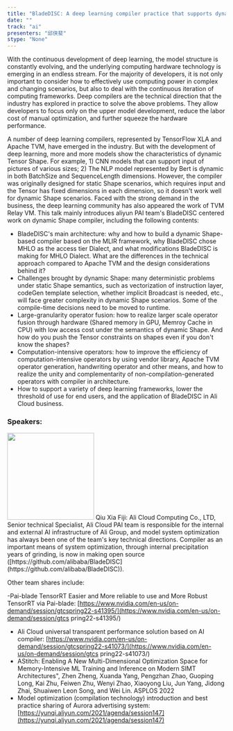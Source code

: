 ```yaml
---
title: "BladeDISC: A deep learning compiler practice that supports dynamic shapes"
date: "" 
track: "ai"
presenters: "邱侠斐"
stype: "None"
---
```

With the continuous development of deep learning, the model structure is constantly evolving, and the underlying computing hardware technology is emerging in an endless stream. For the majority of developers, it is not only important to consider how to effectively use computing power in complex and changing scenarios, but also to deal with the continuous iteration of computing frameworks. Deep compilers are the technical direction that the industry has explored in practice to solve the above problems. They allow developers to focus only on the upper model development, reduce the labor cost of manual optimization, and further squeeze the hardware performance.

A number of deep learning compilers, represented by TensorFlow XLA and Apache TVM, have emerged in the industry. But with the development of deep learning, more and more models show the characteristics of dynamic Tensor Shape. For example, 1) CNN models that can support input of pictures of various sizes; 2) The NLP model represented by Bert is dynamic in both BatchSize and SequenceLength dimensions. However, the compiler was originally designed for static Shape scenarios, which requires input and the Tensor has fixed dimensions in each dimension, so it doesn't work well for dynamic Shape scenarios. Faced with the strong demand in the business, the deep learning community has also appeared the work of TVM Relay VM. This talk mainly introduces aliyun PAI team's BladeDISC centered work on dynamic Shape compiler, including the following contents:

- BladeDISC's main architecture: why and how to build a dynamic Shape-based compiler based on the MLIR framework, why BladeDISC chose MHLO as the access tier Dialect, and what modifications BladeDISC is making for MHLO Dialect. What are the differences in the technical approach compared to Apache TVM and the design considerations behind it?
- Challenges brought by dynamic Shape: many deterministic problems under static Shape semantics, such as vectorization of instruction layer, codeGen template selection, whether implicit Broadcast is needed, etc., will face greater complexity in dynamic Shape scenarios. Some of the compile-time decisions need to be moved to runtime.
- Large-granularity operator fusion: how to realize larger scale operator fusion through hardware (Shared memory in GPU, Memroy Cache in CPU) with low access cost under the semantics of dynamic Shape. And how do you push the Tensor constraints on shapes even if you don't know the shapes?
- Computation-intensive operators: how to improve the efficiency of computation-intensive operators by using vendor library, Apache TVM operator generation, handwriting operator and other means, and how to realize the unity and complementarity of non-compilation-generated operators with compiler in architecture.
- How to support a variety of deep learning frameworks, lower the threshold of use for end users, and the application of BladeDISC in Ali Cloud business.
 ### Speakers: 
 <img src="images/speaker/1066.png" width="200" />
 Qiu Xia Fiji: Ali Cloud Computing Co., LTD, Senior technical Specialist, Ali Cloud PAI team is responsible for the internal and external AI infrastructure of Ali Group, and model system optimization has always been one of the team's key technical directions. Compiler as an important means of system optimization, through internal precipitation years of grinding, is now in making open source ([https://github.com/alibaba/BladeDISC] (https://github.com/alibaba/BladeDISC)).

Other team shares include:

-Pai-blade TensorRT Easier and More reliable to use and More Robust TensorRT via Pai-blade: [https://www.nvidia.com/en-us/on-demand/session/gtcspring22-s41395/](https://www.nvidia.com/en-us/on-demand/session/gtcs pring22-s41395/)
- Ali Cloud universal transparent performance solution based on AI compiler: [https://www.nvidia.com/en-us/on-demand/session/gtcspring22-s41073/](https://www.nvidia.com/en-us/on-demand/session/gtcs pring22-s41073/)
- AStitch: Enabling A New Multi-Dimensional Optimization Space for Memory-Intensive ML Training and Inference on Modern SIMT Architectures", Zhen Zheng, Xuanda Yang, Pengzhan Zhao, Guoping Long, Kai Zhu, Feiwen Zhu, Wenyi Zhao, Xiaoyong Liu, Jun Yang, Jidong Zhai, Shuaiwen Leon Song, and Wei Lin. ASPLOS 2022
- Model optimization (compilation technology) introduction and best practice sharing of Aurora advertising system: [https://yunqi.aliyun.com/2021/agenda/session147](https://yunqi.aliyun.com/2021/agenda/session147)
 